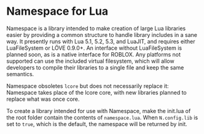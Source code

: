 # Namespace for Lua
Namespace is a library intended to make creation of large Lua libraries easier by providing a common structure to handle library includes in a sane way. It presently runs with Lua 5.1, 5.2, 5.3, and LuaJIT, and requires either LuaFileSystem or LÖVE 0.9.0+. An interface without LuaFileSystem is planned soon, as is a native interface for ROBLOX. Any platforms not supported can use the included virtual filesystem, which will allow developers to compile their libraries to a single file and keep the same semantics.

Namespace obsoletes `lcore` but does not necessarily replace it: Namespace takes place of the lcore core, with new libraries planned to replace what was once core.

To create a library intended for use with Namespace, make the init.lua of the root folder contain the contents of `namespace.lua`. When `N.config.lib` is set to `true`, which is the default, the namespace will be returned by init.